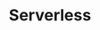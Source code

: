 ---
title: Serverless
description: Serverless is a cloud-computing execution model (known as Backend as a Service or "BaaS") in which the cloud provider acts as the server, dynamically managing the allocation of machine resources.
---
